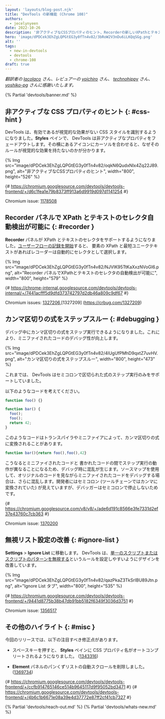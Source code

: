 ```yaml
---
layout: 'layouts/blog-post.njk'
title: "DevTools の新機能 (Chrome 108)"
authors:
  - jecelynyeen
date: 2022-10-26
description: '非アクティブなCSSプロパティのヒント、Recorderの新しいXPathとテキストのセレクタなど'
hero: 'image/dPDCek3EhZgLQPGtEG3y0fTn4v82/3bRoW2V3nDu6iLKQqSGg.png'
alt: ''
tags:
  - new-in-devtools
  - devtools
  - chrome-108
draft: true
---
```


*翻訳者の [lacolaco](https://github.com/lacolaco) さん、レビュアーの [yoichiro](https://github.com/yoichiro) さん、 [technohippy](https://github.com/technohippy) さん、 [yoshiko-pg](https://github.com/yoshiko-pg) さんに感謝いたします。*

{% Partial 'devtools/banner.md' %}

<!-- Translation instructions:
  1. Remove the "draft: true" tag above when submitting PR
  2. Provide translations under each of the English commented original content
  3. Translate the "description" tag above
  4. Translate all the <img> alt text
  5. Update the sites/ja/_partials/devtools/whats-new.md file -->


<!-- ## Hints for inactive CSS properties {: #css-hint } -->
## 非アクティブな CSS プロパティのヒント {: #css-hint }

<!-- DevTools now identifies CSS styles that are valid but have no visible effect. In the **Styles** pane, DevTools fades out the inactive properties. Hover over the icon next to it to understand why the rule has no visible effect.  -->
DevTools は、有効であるが視覚的な効果がない CSS スタイルを識別するようになりました。**Styles** ペインで、 DevTools は非アクティブなプロパティをフェードアウトします。その横にあるアイコンにカーソルを合わせると、なぜそのルールが視覚的な効果を持たないのかが分かります。

{% Img src="image/dPDCek3EhZgLQPGtEG3y0fTn4v82/oqkN6QudxNIx4Zq22J89.png", alt="非アクティブなCSSプロパティのヒント", width="800", height="526" %}

{# https://chromium.googlesource.com/devtools/devtools-frontend/+/d6c1fea1e79b8373ff913a6d9919d097d1141254 #}

Chromium issue: [1178508](https://crbug.com/1178508)


<!-- ## Auto-detect XPath and text selectors in the Recorder panel {: #recorder } -->
## Recorder パネルで XPath とテキストのセレクタ自動検出が可能に {: #recorder }

<!-- The **Recorder** panel now supports XPath and text selectors. [Start recording a user flow](/docs/devtools/recorder/#record) and the recorder automatically picks the XPath and shortest unique text of an element as selector if available. -->
**Recorder** パネルが XPath とテキストのセレクタをサポートするようになりました。[ユーザーフローの記録を開始](/docs/devtools/recorder/#record)すると、 要素の XPath と最短ユニークテキストがあればレコーダーは自動的にセレクタとして選択します。

{% Img src="image/dPDCek3EhZgLQPGtEG3y0fTn4v82/NJVIK95TtKaXxzNVoGI6.png", alt="Recorder パネルでXPathとテキストのセレクタの自動検出が可能に", width="800", height="579" %}

{# https://chrome-internal.googlesource.com/devtools/devtools-internal/+/7441acfff5d9dfd373742797d2db46a809c9df67 #}

Chromium issues: [1327206](https://crbug.com/1327206),[1327209] (https://crbug.com/1327209)


<!-- ## Step through comma-separated expressions {: #debugging } -->
## カンマ区切りの式をステップスルー {: #debugging }

<!-- You can now step through comma-separated expressions during debugging. This improves the debuggability of minified code. -->
デバッグ中にカンマ区切りの式をステップ実行できるようになりました。これにより、ミニファイされたコードのデバッグ性が向上します。

{% Img src="image/dPDCek3EhZgLQPGtEG3y0fTn4v82/4lUgUfPMhD9qxtZ7uvHV.png", alt="カンマ区切りの式をステップスルー", width="800", height="473" %}

<!-- Previously, DevTools only supported stepping through semicolon-separated expressions. -->
これまでは、 DevTools はセミコロンで区切られた式のステップ実行のみをサポートしていました。

<!-- Given the code below, -->
以下のようなコードを考えてください。

```js
function foo() {}

function bar() {
  foo();
  foo();
  return 42;
}
```

<!-- Transpilers and minifiers may turn them into comma-separated expressions. -->
このようなコードはトランスパイラやミニファイアによって、カンマ区切りの式に変換されることがあります。

```js
function bar(){return foo(),foo(),42}
``` 

<!-- This creates confusion during debugging because the stepping behavior is different between minified and authored code. It is even more confusing when using sourcemaps to debug the minified code in terms of the original code, as the developer is then looking at semicolons (which were under the hood turned into commas by the toolchain) but the debugger doesn't stop on them. -->
こうなるとミニファイされたコードと 書かれたコードの間でステップ実行の動作が異なることになるため、デバッグ時に混乱が生じます。ソースマップを使用して、オリジナルのコードを見ながらミニファイされたコードをデバッグする場合は、さらに混乱します。開発者にはセミコロン (ツールチェーンではカンマに変換されていた) が見えていますが、デバッガーはセミコロンで停止しないためです。

{# https://chromium.googlesource.com/v8/v8/+/ade6d191c8566e3fe7331d2ef37e43760c7cb363 #}

Chromium issue: [1370200](https://crbug.com/1370200)


<!-- ## Improved Ignore list setting {: #ignore-list } -->
## 無視リスト設定の改善 {: #ignore-list }

<!-- Go to **Settings** > **Ignore List**. DevTools improves the design to help you configure the rules to [ignore a single script or pattern of scripts](/docs/devtools/javascript/reference/#settings-ignore-list). -->
**Settings** > **Ignore List** に移動します。 DevTools は、[単一のスクリプトまたはスクリプトのパターンを無視する](/docs/devtools/javascript/reference/#settings-ignore-list)というルールを設定しやすいようにデザインを改善しています。

{% Img src="image/dPDCek3EhZgLQPGtEG3y0fTn4v82/qazPkaZ3TkSrIBU89Jtn.png", alt="Ignore List タブ", width="800", height="535" %}

{# https://chromium.googlesource.com/devtools/devtools-frontend/+/9441d8775b38b47db91bb5182f6349f3036d3751 #}

Chromium issue: [1356517](https://crbug.com/1356517)


<!-- ## Miscellaneous highlights {: #misc } -->
## その他のハイライト {: #misc }

<!-- These are some noteworthy fixes in this release: -->
今回のリリースでは、以下の注目すべき修正点があります。

<!-- - Autocomplete CSS property name in the **Styles** pane on pressing space. ([1343316](https://crbug.com/1343316)) -->
- スペースキーを押すと、 **Styles** ペインに CSS プロパティ名がオートコンプリートされるようになりました。 ([1343316](https://crbug.com/1343316))
<!-- - Remove auto scroll in the **Element** panel’s breadcrumb. ([1369734](https://crbug.com/1369734)) -->
- **Element** パネルのパンくずリストの自動スクロールを削除しました。 ([1369734](https://crbug.com/1369734))

{# https://chromium.googlesource.com/devtools/devtools-frontend/+/ccfb914765146ce514b9645117d9f95052bd3471 #}
{# https://chromium.googlesource.com/devtools/devtools-frontend/+/4b6c1b6671e08a39e4d37772e87ff2cf41cb7327 #}


{% Partial 'devtools/reach-out.md' %}
{% Partial 'devtools/whats-new.md' %}
